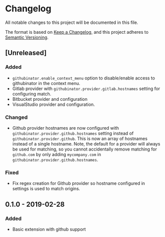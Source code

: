 # Changelog

All notable changes to this project will be documented in this file.

The format is based on [Keep a Changelog](https://keepachangelog.com/en/1.0.0/),
and this project adheres to [Semantic Versioning](https://semver.org/spec/v2.0.0.html).

## [Unreleased]

### Added

- `githubinator.enable_context_menu` option to disable/enable access to githubinator in the context menu.
- Gitlab provider with `githubinator.provider.gitlab.hostnames` setting for configuring match.
- Bitbucket provider and configuration
- VisualStudio provider and configuration.

### Changed

- Github provider hostnames are now configured with `githubinator.provider.github.hostnames` setting instead of `githubinator.provider.github`. This is now an array of hostnames instead of a single hostname. Note, the default for a provider will always be used for matching, so you cannot accidentally remove matching for `github.com` by only adding `mycompany.com` in `githubinator.provider.github.hostnames`.

### Fixed

- Fix regex creation for Github provider so hostname configured in settings is used to match origins.

## 0.1.0 - 2019-02-28

### Added

- Basic extension with github support
